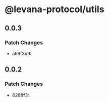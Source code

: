 # @levana-protocol/utils

## 0.0.3

### Patch Changes

- a69f3b9:

## 0.0.2

### Patch Changes

- 628fff3:
